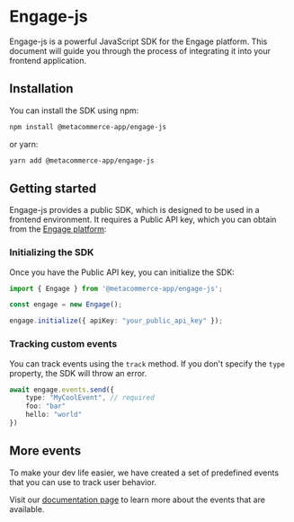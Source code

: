 # Engage-js

Engage-js is a powerful JavaScript SDK for the Engage platform. This document will guide you through the process of integrating it into your frontend application.

## Installation

You can install the SDK using npm:

```bash
npm install @metacommerce-app/engage-js
```

or yarn:

```bash
yarn add @metacommerce-app/engage-js
```

## Getting started

Engage-js provides a public SDK, which is designed to be used in a frontend environment. It requires a Public API key, which you can obtain from the [Engage platform](https://engage.metacommerce.app/):

### Initializing the SDK

Once you have the Public API key, you can initialize the SDK:

```TypeScript
import { Engage } from '@metacommerce-app/engage-js';

const engage = new Engage();

engage.initialize({ apiKey: "your_public_api_key" });
```

### Tracking custom events

You can track events using the `track` method. If you don't specify the `type` property, the SDK will throw an error.

```TypeScript
await engage.events.send({
    type: "MyCoolEvent", // required
    foo: "bar"
    hello: "world"
})
```

## More events

To make your dev life easier, we have created a set of predefined events that you can use to track user behavior.

Visit our [documentation page](https://engage.metacommerce.app/docs) to learn more about the events that are available.
